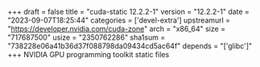 +++
draft = false
title = "cuda-static 12.2.2-1"
version = "12.2.2-1"
date = "2023-09-07T18:25:44"
categories = ['devel-extra']
upstreamurl = "https://developer.nvidia.com/cuda-zone"
arch = "x86_64"
size = "717687500"
usize = "2350762286"
sha1sum = "738228e06a41b36d37f088798da09434cd5ac64f"
depends = "['glibc']"
+++
NVIDIA GPU programming toolkit static files